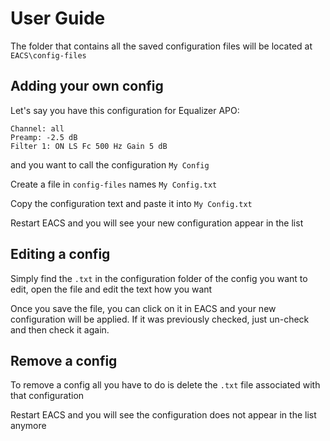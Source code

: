 # User Guide

The folder that contains all the saved configuration files will be located at `EACS\config-files`

## Adding your own config

Let's say you have this configuration for Equalizer APO:

```
Channel: all
Preamp: -2.5 dB
Filter 1: ON LS Fc 500 Hz Gain 5 dB
```

and you want to call the configuration `My Config`

Create a file in `config-files` names `My Config.txt`

Copy the configuration text and paste it into `My Config.txt`

Restart EACS and you will see your new configuration appear in the list

## Editing a config

Simply find the `.txt` in the configuration folder of the config you want to edit, open the file and edit the text how you want

Once you save the file, you can click on it in EACS and your new configuration will be applied. If it was previously checked, just un-check and then check it again.

## Remove a config

To remove a config all you have to do is delete the `.txt` file associated with that configuration

Restart EACS and you will see the configuration does not appear in the list anymore
